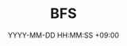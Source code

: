 ---
title: BFS
date: YYYY-MM-DD HH:MM:SS +09:00
categories: [알고리즘, 그래프]
tags:
  [
    태그1,
    태그2,
    태그3,
    .
    .
    .
  ]
---